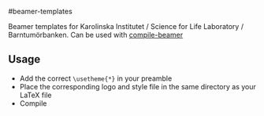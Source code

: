 #beamer-templates

Beamer templates for Karolinska Institutet / Science for Life Laboratory / Barntumörbanken.
Can be used with [compile-beamer](https://github.com/MaxUlysse/compile-beamer)

## Usage

- Add the correct `\usetheme{*}` in your preamble
- Place the corresponding logo and style file in the same directory as your LaTeX file
- Compile